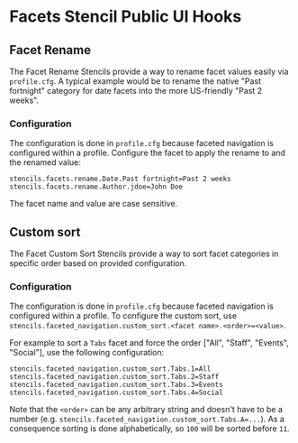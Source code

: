# Facets Stencil Public UI Hooks

## Facet Rename

The Facet Rename Stencils provide a way to rename facet values easily via `profile.cfg`. A typical example
would be to rename the native "Past fortnight" category for date facets into the more US-friendly "Past 2 weeks".

### Configuration

The configuration is done in `profile.cfg` because faceted navigation is configured within a profile. Configure the 
facet to apply the rename to and the renamed value:

```
stencils.facets.rename.Date.Past fortnight=Past 2 weeks
stencils.facets.rename.Author.jdoe=John Doe
```

The facet name and value are case sensitive.

## Custom sort

The Facet Custom Sort Stencils provide a way to sort facet categories in specific order based on provided configuration. 

### Configuration

The configuration is done in `profile.cfg`  because faceted navigation is configured within a profile. To configure the custom sort, use `stencils.faceted_navigation.custom_sort.<facet name>.<order>=<value>`.

For example to sort a `Tabs` facet and force the order ["All", "Staff", "Events", "Social"], use the following configuration:

```
stencils.faceted_navigation.custom_sort.Tabs.1=All
stencils.faceted_navigation.custom_sort.Tabs.2=Staff
stencils.faceted_navigation.custom_sort.Tabs.3=Events
stencils.faceted_navigation.custom_sort.Tabs.4=Social
```

Note that the `<order>` can be any arbitrary string and doesn't have to be a number (e.g. `stencils.faceted_navigation.custom_sort.Tabs.A=...`). As a consequence sorting is done alphabetically, so `100` will be sorted before `11`.

